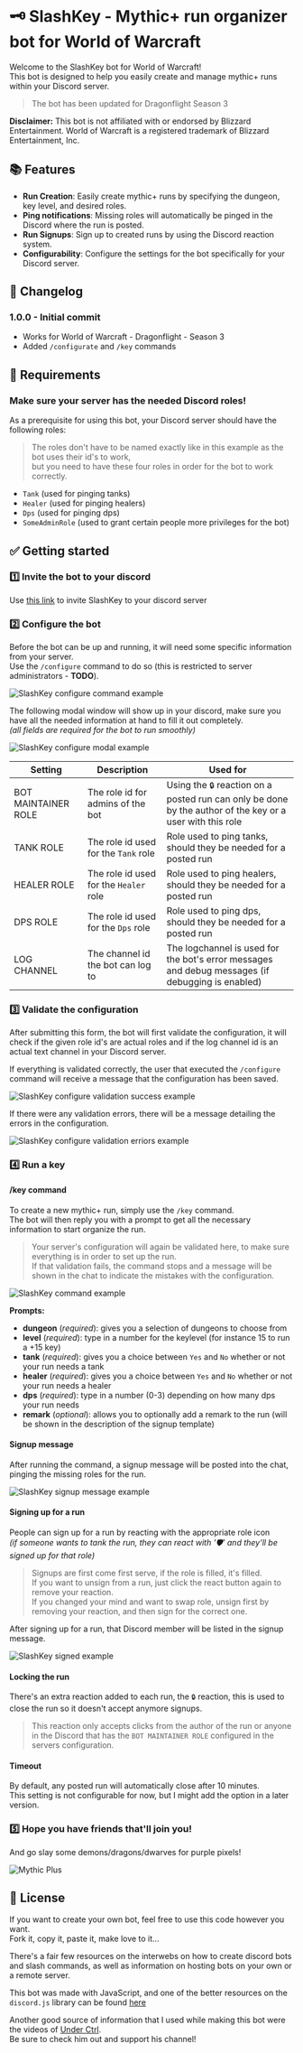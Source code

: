 # 🗝️ SlashKey - Mythic+ run organizer bot for World of Warcraft

Welcome to the SlashKey bot for World of Warcraft!  
This bot is designed to help you easily create and manage mythic+ runs within your Discord server.

> The bot has been updated for Dragonflight Season 3

**Disclaimer:** This bot is not affiliated with or endorsed by Blizzard Entertainment. World of Warcraft is a registered trademark of Blizzard Entertainment, Inc.

## 📚 Features

- **Run Creation**: Easily create mythic+ runs by specifying the dungeon, key level, and desired roles.
- **Ping notifications**: Missing roles will automatically be pinged in the Discord where the run is posted.
- **Run Signups**: Sign up to created runs by using the Discord reaction system.
- **Configurability**: Configure the settings for the bot specifically for your Discord server.

## 📑 Changelog

### 1.0.0 - Initial commit

- Works for World of Warcraft - Dragonflight - Season 3
- Added `/configurate` and `/key` commands

## 🛑 Requirements

### Make sure your server has the needed Discord roles!

As a prerequisite for using this bot, your Discord server should have the following roles:
> The roles don't have to be named exactly like in this example as the bot uses their id's to work,  
but you need to have these four roles in order for the bot to work correctly.
- `Tank` (used for pinging tanks)
- `Healer` (used for pinging healers)
- `Dps` (used for pinging dps)
- `SomeAdminRole` (used to grant certain people more privileges for the bot)

## ✅ Getting started

### 1️⃣ Invite the bot to your discord

Use [this link](https://discord.com/oauth2/authorize?client_id=1214206044168003614&permissions=2147494976&scope=bot+applications.commands) to invite SlashKey to your discord server  

### 2️⃣ Configure the bot

Before the bot can be up and running, it will need some specific information from your server.  
Use the `/configure` command to do so (this is restricted to server administrators - **TODO**).

![SlashKey configure command example](/assets/slashkey-configurate-command.png "SlashKey configure command example")

The following modal window will show up in your discord, make sure you have all the needed information at hand to fill it out completely.  
*(all fields are required for the bot to run smoothly)*

![SlashKey configure modal example](/assets/slashkey-configurate-modal.png "SlashKey configure modal example")
 

| Setting      | Description | Used for |
| ----------- | ----------- | - |
| BOT MAINTAINER ROLE      | The role id for admins of the bot  | Using the `🔒` reaction on a posted run can only be done by the author of the key or a user with this role |
| TANK ROLE   | The role id used for the `Tank` role        | Role used to ping tanks, should they be needed for a posted run |
| HEALER ROLE   | The role id used for the `Healer` role        | Role used to ping healers, should they be needed for a posted run |
| DPS ROLE   | The role id used for the `Dps` role        | Role used to ping dps, should they be needed for a posted run |
| LOG CHANNEL   | The channel id the bot can log to        | The logchannel is used for the bot's error messages and debug messages (if debugging is enabled) |
  
### 3️⃣ Validate the configuration

After submitting this form, the bot will first validate the configuration, it will check if the given role id's are actual roles and if the log channel id is an actual text channel in your Discord server.

If everything is validated correctly, the user that executed the `/configure` command will receive a message that the configuration has been saved.

![SlashKey configure validation success example](/assets/slashkey-configurate-validation-success.png "SlashKey configure validation success example")

If there were any validation errors, there will be a message detailing the errors in the configuration.

![SlashKey configure validation erriors example](/assets/slashkey-configurate-validation-failed.png "SlashKey configure validation errors example")

### 4️⃣ Run a key
#### /key command
To create a new mythic+ run, simply use the `/key` command.  
The bot will then reply you with a prompt to get all the necessary information to start organize the run.

> Your server's configuration will again be validated here, to make sure everything is in order to set up the run.  
If that validation fails, the command stops and a message will be shown in the chat to indicate the mistakes with the configuration.

![SlashKey command example](/assets/slashkey-key-command.png "SlashKey command example")

**Prompts:**
- **dungeon** (*required*): gives you a selection of dungeons to choose from
- **level** (*required*): type in a number for the keylevel (for instance 15 to run a +15 key)
- **tank** (*required*): gives you a choice between `Yes` and `No` whether or not your run needs a tank
- **healer** (*required*): gives you a choice between `Yes` and `No` whether or not your run needs a healer
- **dps** (*required*): type in a number (0-3) depending on how many dps your run needs
- **remark** (*optional*): allows you to optionally add a remark to the run (will be shown in the description of the signup template)

#### Signup message

After running the command, a signup message will be posted into the chat, pinging the missing roles for the run.  

![SlashKey signup message example](/assets/slashkey-embed.png "SlashKey signup message example")

#### Signing up for a run
People can sign up for a run by reacting with the appropriate role icon  
*(if someone wants to tank the run, they can react with '🛡️' and they'll be signed up for that role)*  

>Signups are first come first serve, if the role is filled, it's filled.  
If you want to unsign from a run, just click the react button again to remove your reaction.  
If you changed your mind and want to swap role, unsign first by removing your reaction, and then sign for the correct one.  

After signing up for a run, that Discord member will be listed in the signup message.

![SlashKey signed example](/assets/slashkey-embed-signed.png "SlashKey signed example")

#### Locking the run

There's an extra reaction added to each run, the `🔒` reaction, this is used to close the run so it doesn't accept anymore signups.
> This reaction only accepts clicks from the author of the run or anyone in the Discord that has the `BOT MAINTAINER ROLE` configured in the servers configuration.

#### Timeout
By default, any posted run will automatically close after 10 minutes.  
This setting is not configurable for now, but I might add the option in a later version.

### 5️⃣ Hope you have friends that'll join you!
And go slay some demons/dragons/dwarves for purple pixels!

![Mythic Plus](https://media.makeameme.org/created/goes-into-mythic.jpg "Mythic Plus")

## 📃 License

If you want to create your own bot, feel free to use this code however you want.  
Fork it, copy it, paste it, make love to it...

There's a fair few resources on the interwebs on how to create discord bots and slash commands, as well as information on hosting bots on your own or a remote server.  

This bot was made with JavaScript, and one of the better resources on the `discord.js` library can be found [here](https://discordjs.guide/preparations/setting-up-a-bot-application.html#creating-your-bot)  

Another good source of information that I used while making this bot were the videos of [Under Ctrl](https://www.youtube.com/@UnderCtrl).  
Be sure to check him out and support his channel!